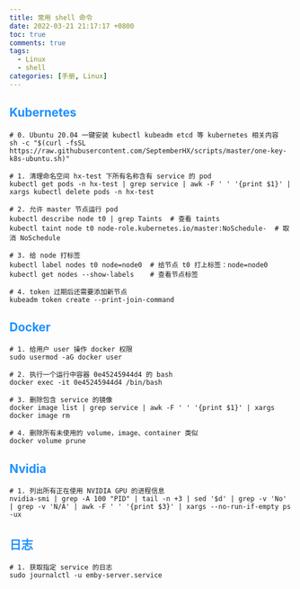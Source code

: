 ```yaml
---
title: 常用 shell 命令
date: 2022-03-21 21:17:17 +0800
toc: true
comments: true
tags:
  - Linux
  - shell
categories: [手册, Linux]
---
```


## <font color=DodgerBlue>Kubernetes</font>

```shell
# 0. Ubuntu 20.04 一键安装 kubectl kubeadm etcd 等 kubernetes 相关内容
sh -c "$(curl -fsSL https://raw.githubusercontent.com/SeptemberHX/scripts/master/one-key-k8s-ubuntu.sh)"

# 1. 清理命名空间 hx-test 下所有名称含有 service 的 pod
kubectl get pods -n hx-test | grep service | awk -F ' ' '{print $1}' | xargs kubectl delete pods -n hx-test

# 2. 允许 master 节点运行 pod
kubectl describe node t0 | grep Taints  # 查看 taints
kubectl taint node t0 node-role.kubernetes.io/master:NoSchedule-  # 取消 NoSchedule

# 3. 给 node 打标签
kubectl label nodes t0 node=node0  # 给节点 t0 打上标签：node=node0
kubectl get nodes --show-labels    # 查看节点标签

# 4. token 过期后还需要添加新节点
kubeadm token create --print-join-command
```

## <font color=DodgerBlue>Docker</font>

```shell
# 1. 给用户 user 操作 docker 权限
sudo usermod -aG docker user

# 2. 执行一个运行中容器 0e45245944d4 的 bash
docker exec -it 0e45245944d4 /bin/bash

# 3. 删除包含 service 的镜像
docker image list | grep service | awk -F ' ' '{print $1}' | xargs docker image rm

# 4. 删除所有未使用的 volume，image、container 类似
docker volume prune
```

## <font color=DodgerBlue>Nvidia</font>

```shell
# 1. 列出所有正在使用 NVIDIA GPU 的进程信息
nvidia-smi | grep -A 100 "PID" | tail -n +3 | sed '$d' | grep -v 'No' | grep -v 'N/A' | awk -F ' ' '{print $3}' | xargs --no-run-if-empty ps -ux
```

## <font color=DodgerBlue>日志</font>

```shell
# 1. 获取指定 service 的日志
sudo journalctl -u emby-server.service
```


